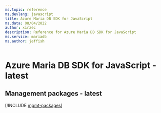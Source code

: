 ```yaml
---
ms.topic: reference
ms.devlang: javascript
title: Azure Maria DB SDK for JavaScript
ms.data: 08/04/2022
author: xirzec
description: Reference for Azure Maria DB SDK for JavaScript
ms.service: mariadb
ms.author: jeffish
---
```

# Azure Maria DB SDK for JavaScript - latest

## Management packages - latest
[!INCLUDE [mgmt-packages](maria-db-mgmt-index.md)]